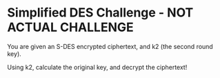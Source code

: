 # Simplified DES Challenge - NOT ACTUAL CHALLENGE

You are given an S-DES encrypted ciphertext, and k2 (the second round key).

Using k2, calculate the original key, and decrypt the ciphertext!
